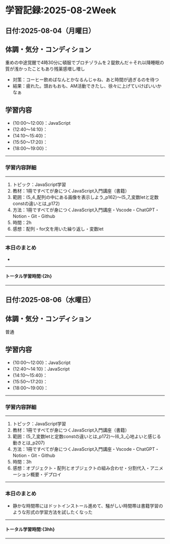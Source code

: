 # 学習記録:2025-08-2Week

## 日付:2025-08-04（月曜日）

## 体調・気分・コンディション
重めの中途覚醒で4時30分に頓服でブロチゾラムを２錠飲んだ＋それ以降睡眠の質が浅かったこともあり残薬感増し増し
- 対策：コーヒー飲めばなんとかなるんじゃね、あと時間が過ぎるのを待つ
- 結果：疲れた。頭おもおも、AM活動できたし、徐々に上げていけばいいかなぁ

## 学習内容
- {10:00〜12:00}：JavaScript
- {12:40〜14:10}：
- {14:10〜15:40}：
- {15:50〜17:20}：
- {18:00〜19:00}：

---

### 学習内容詳細

---

1. トピック：JavaScript学習
1. 教材：1冊ですべてが身につくJavaScript入門講座（書籍）
1. 範囲：(5_4_配列の中にある画像を表示しよう_p162)〜(5_7_変数letと定数constの違いとは_p172)
1. 方法：1冊ですべてが身につくJavaScript入門講座・Vscode・ChatGPT・Notion・Git・Github
1. 時間：2h
1. 感想：配列・for文を用いた繰り返し・変数let

---

### 本日のまとめ
- 
---

#### トータル学習時間:{2h}

---

## 日付:2025-08-06（水曜日）

## 体調・気分・コンディション
普通

## 学習内容
- {10:00〜12:00}：JavaScript
- {12:40〜14:10}：JavaScript
- {14:10〜15:40}：
- {15:50〜17:20}：
- {18:00〜19:00}：

---

### 学習内容詳細

---

1. トピック：JavaScript学習
1. 教材：1冊ですべてが身につくJavaScript入門講座（書籍）
1. 範囲：(5_7_変数letと定数constの違いとは_p172)〜(6_3_心地よいと感じる動きとは_p207)
1. 方法：1冊ですべてが身につくJavaScript入門講座・Vscode・ChatGPT・Notion・Git・Github
1. 時間：3h
1. 感想：オブジェクト・配列とオブジェクトの組み合わせ・分割代入・アニメーション概要・デプロイ

---

### 本日のまとめ
- 静かな時間帯にはドットインストール進めて、騒がしい時間帯は書籍学習のような形式の学習方法を試したくなった
---

#### トータル学習時間:{3hh}

---